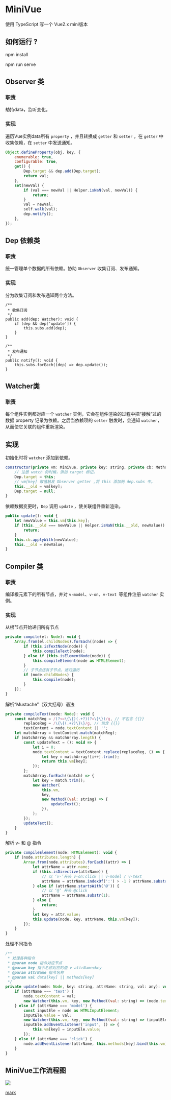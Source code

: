# MiniVue

使用 TypeScript 写一个 Vue2.x mini版本

## 如何运行 ?

npm install

npm run serve



## Observer 类

### 职责
劫持data，监听变化。

### 实现
遍历Vue实例data所有 `property` ，并且转换成 `getter` 和 `setter` ，在 `getter` 中收集依赖，在 `setter` 中发送通知。

```javascript
Object.defineProperty(obj, key, {
    enumerable: true,
    configurable: true,
    get() {
        Dep.target && dep.add(Dep.target);
        return val;
    },
    set(newVal) {
        if (val === newVal || Helper.isNaN(val, newVal)) {
            return;
        }
        val = newVal;
        self.walk(val);
        dep.notify();
    },
});
```



## Dep 依赖类

### 职责
统一管理单个数据的所有依赖。协助 `Observer` 收集订阅、发布通知。

### 实现

分为收集订阅和发布通知两个方法。

```javasc
/**
 * 收集订阅
 */
public add(dep: Watcher): void {
    if (dep && dep['update']) {
        this.subs.add(dep);
    }
}

/**
 * 发布通知
 */
public notify(): void {
    this.subs.forEach((dep) => dep.update());
}
```



## Watcher类

### 职责

每个组件实例都对应一个 `watcher` 实例，它会在组件渲染的过程中把“接触”过的数据 property 记录为依赖。之后当依赖项的 `setter` 触发时，会通知 `watcher`，从而使它关联的组件重新渲染。

## 实现

初始化时将 `watcher` 添加到依赖。

```javascript
constructor(private vm: MiniVue, private key: string, private cb: Method) {
    // 注册 watch 的时候，添加 target 标记。
    Dep.target = this;
    // vm[key] 取值触发 Observer getter ,将 this 添加到 dep.subs 中。
    this.__old = vm[key];
    Dep.target = null;
}
```

依赖数据变更时，`Dep` 调用 `update` ，使关联组件重新渲染。

```javascript
public update(): void {
    let newValue = this.vm[this.key];
    if (this.__old === newValue || Helper.isNaN(this.__old, newValue)) {
        return;
    }
    this.cb.applyWith(newValue);
    this.__old = newValue;
}
```



## Compiler 类

### 职责

编译根元素下的所有节点，并对 `v-model`、`v-on`、`v-text `等组件注册 `watcher` 实例。

### 实现

从根节点开始递归所有节点

```javascript
private compile(el: Node): void {
    Array.from(el.childNodes).forEach((node) => {
        if (this.isTextNode(node)) {
            this.compileText(node);
        } else if (this.isElementNode(node)) {
            this.compileElement(node as HTMLElement);
        }
        // 子节点还有子节点，递归遍历
        if (node.childNodes) {
            this.compile(node);
        }
    });
}
```

解析“Mustache”（双大括号）语法 

```javascript
private compileText(node: Node): void {
    const matchReg = /(?<=\{\{)(.+?)(?=\}\})/g, // 不包含 {{}}
        replaceReg = /\{\{(.+?)\}\}/g, // 包含 {{}}
        textContent = node.textContent || '';
    let matchArray = textContent.match(matchReg);
    if (matchArray && matchArray.length) {
        const updateText = (): void => {
            let i = 0;
            node.textContent = textContent.replace(replaceReg, () => {
                let key = matchArray![i++].trim();
                return this.vm[key];
            });
        };
        matchArray.forEach((match) => {
            let key = match.trim();
            new Watcher(
                this.vm,
                key,
                new Method((val: string) => {
                    updateText();
                }),
            );
        });
        updateText();
    }
}
```

解析 v- 和 @ 指令

```javascript
private compileElement(node: HTMLElement): void {
    if (node.attributes.length) {
        Array.from(node.attributes).forEach((attr) => {
            let attrName = attr.name;
            if (this.isDirective(attrName)) {
                // 以 ‘v-’开头 v-on:click || v-model / v-text
                attrName = attrName.indexOf(':') > -1 ? attrName.substr(5) : 								attrName.substr(2);
            } else if (attrName.startsWith('@')) {
                // 以 ‘@’ 开头 @click
                attrName = attrName.substr(1);
            } else {
                return;
            }
            let key = attr.value;
            this.update(node, key, attrName, this.vm[key]);
        });
    }
}
```

处理不同指令

```javascript
/**
 * 处理各种指令
 * @param node 指令对应节点
 * @param key 指令名称对应的值 v-attrName=key
 * @param attrName 指令名称
 * @param val data[key] || methods[key]
 */
private update(node: Node, key: string, attrName: string, val: any): void {
    if (attrName === 'text') {
        node.textContent = val;
        new Watcher(this.vm, key, new Method((val: string) => (node.textContent = val)));
    } else if (attrName === 'model') {
        const inputEle = node as HTMLInputElement;
        inputEle.value = val;
        new Watcher(this.vm, key, new Method((val: string) => (inputEle.value = val)));
        inputEle.addEventListener('input', () => {
            this.vm[key] = inputEle.value;
        });
    } else if (attrName === 'click') {
        node.addEventListener(attrName, this.methods[key].bind(this.vm));
    }
}
```



## MiniVue工作流程图

<img src='./assets/Vue双向绑定图解.jpg'>

[mark](https://www.processon.com/diagraming/610e9d250791297a97e4bdf7)